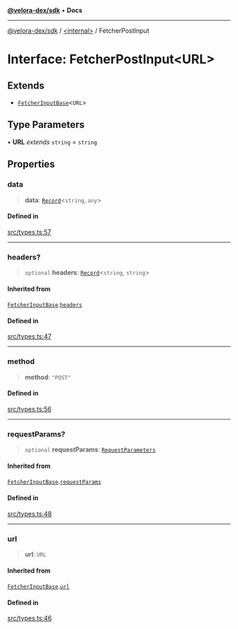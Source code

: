 [**@velora-dex/sdk**](../../README.md) • **Docs**

***

[@velora-dex/sdk](../../globals.md) / [\<internal\>](../README.md) / FetcherPostInput

# Interface: FetcherPostInput\<URL\>

## Extends

- [`FetcherInputBase`](FetcherInputBase.md)\<`URL`\>

## Type Parameters

• **URL** *extends* `string` = `string`

## Properties

### data

> **data**: [`Record`](../type-aliases/Record.md)\<`string`, `any`\>

#### Defined in

[src/types.ts:57](https://github.com/VeloraDEX/paraswap-sdk/blob/feat/velora/src/types.ts#L57)

***

### headers?

> `optional` **headers**: [`Record`](../type-aliases/Record.md)\<`string`, `string`\>

#### Inherited from

[`FetcherInputBase`](FetcherInputBase.md).[`headers`](FetcherInputBase.md#headers)

#### Defined in

[src/types.ts:47](https://github.com/VeloraDEX/paraswap-sdk/blob/feat/velora/src/types.ts#L47)

***

### method

> **method**: `"POST"`

#### Defined in

[src/types.ts:56](https://github.com/VeloraDEX/paraswap-sdk/blob/feat/velora/src/types.ts#L56)

***

### requestParams?

> `optional` **requestParams**: [`RequestParameters`](../type-aliases/RequestParameters.md)

#### Inherited from

[`FetcherInputBase`](FetcherInputBase.md).[`requestParams`](FetcherInputBase.md#requestparams)

#### Defined in

[src/types.ts:48](https://github.com/VeloraDEX/paraswap-sdk/blob/feat/velora/src/types.ts#L48)

***

### url

> **url**: `URL`

#### Inherited from

[`FetcherInputBase`](FetcherInputBase.md).[`url`](FetcherInputBase.md#url)

#### Defined in

[src/types.ts:46](https://github.com/VeloraDEX/paraswap-sdk/blob/feat/velora/src/types.ts#L46)
